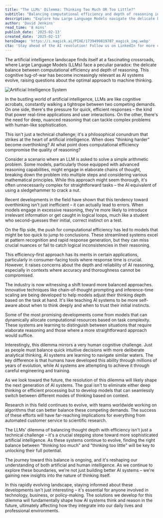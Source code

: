```yaml
---
title: "The LLMs' Dilemma: Thinking Too Much OR Too Little?"
subtitle: "Balancing computational efficiency and depth of reasoning in AI systems"
description: "Explore how Large Language Models navigate the delicate balance between computational efficiency and deep reasoning. Understand the implications of this balancing act on AI development and application in various fields."
author: 'David Jenkins'
read_time: '8 mins'
publish_date: '2025-02-13'
created_date: '2025-02-13'
heroImage: 'https://i.magick.ai/PIXE/1739499819787_magick_img.webp'
cta: 'Stay ahead of the AI revolution! Follow us on LinkedIn for more cutting-edge insights into the evolving world of artificial intelligence and its impact on technology and business.'
---
```


The artificial intelligence landscape finds itself at a fascinating crossroads, where Large Language Models (LLMs) face a peculiar paradox: the delicate balance between computational efficiency and depth of reasoning. This cognitive tug-of-war has become increasingly relevant as AI systems evolve, raising questions about the optimal approach to machine thinking.

![Artificial Intelligence System](https://i.magick.ai/PIXE/1739499819790_magick_img.webp)

In the bustling world of artificial intelligence, LLMs are like cognitive acrobats, constantly walking a tightrope between two competing demands. On one side, there's the pressure for quick, efficient responses – the kind that power real-time applications and user interactions. On the other, there's the need for deep, nuanced reasoning that can tackle complex problems with human-like sophistication.

This isn't just a technical challenge; it's a philosophical conundrum that strikes at the heart of artificial intelligence. When does "thinking harder" become overthinking? At what point does computational efficiency compromise the quality of reasoning?

Consider a scenario where an LLM is asked to solve a simple arithmetic problem. Some models, particularly those equipped with advanced reasoning capabilities, might engage in elaborate chains of thought, breaking down the problem into multiple steps and considering various mathematical principles. While this approach might seem thorough, it's often unnecessarily complex for straightforward tasks – the AI equivalent of using a sledgehammer to crack a nut.

Recent developments in the field have shown that this tendency toward overthinking isn't just inefficient – it can actually lead to errors. When models engage in excessive reasoning, they're more likely to introduce irrelevant information or get caught in logical loops, much like a student who second-guesses their initial, correct instinct on a test.

On the flip side, the push for computational efficiency has led to models that might be too quick to jump to conclusions. These streamlined systems excel at pattern recognition and rapid response generation, but they can miss crucial nuances or fail to catch logical inconsistencies in their reasoning.

This efficiency-first approach has its merits in certain applications, particularly in consumer-facing tools where response time is crucial. However, it raises concerns about the depth and reliability of AI reasoning, especially in contexts where accuracy and thoroughness cannot be compromised.

The industry is now witnessing a shift toward more balanced approaches. Innovative techniques like chain-of-thought prompting and inference-time scaling are being developed to help models adjust their thinking depth based on the task at hand. It's like teaching AI systems to be more self-aware about when to think deeply and when to trust their initial instincts.

Some of the most promising developments come from models that can dynamically allocate computational resources based on task complexity. These systems are learning to distinguish between situations that require elaborate reasoning and those where a more straightforward approach would suffice.

Interestingly, this dilemma mirrors a very human cognitive challenge. Just as people must balance quick intuitive decisions with more deliberate analytical thinking, AI systems are learning to navigate similar waters. The key difference is that humans have developed this ability through millions of years of evolution, while AI systems are attempting to achieve it through careful engineering and training.

As we look toward the future, the resolution of this dilemma will likely shape the next generation of AI systems. The goal isn't to eliminate either deep thinking or efficient processing but to develop models that can seamlessly switch between different modes of thinking based on context.

Research in this field continues to evolve, with teams worldwide working on algorithms that can better balance these competing demands. The success of these efforts will have far-reaching implications for everything from automated customer service to scientific research.

The LLMs' dilemma of balancing thought depth with efficiency isn't just a technical challenge – it's a crucial stepping stone toward more sophisticated artificial intelligence. As these systems continue to evolve, finding the right balance between "thinking too much" and "thinking too little" will be key to unlocking their full potential.

The journey toward this balance is ongoing, and it's reshaping our understanding of both artificial and human intelligence. As we continue to explore these boundaries, we're not just building better AI systems – we're gaining new insights into the nature of thinking itself.

In this rapidly evolving landscape, staying informed about these developments isn't just interesting – it's essential for anyone involved in technology, business, or policy-making. The solutions we develop for this dilemma will fundamentally shape how AI systems think and reason in the future, ultimately affecting how they integrate into our daily lives and professional environments.